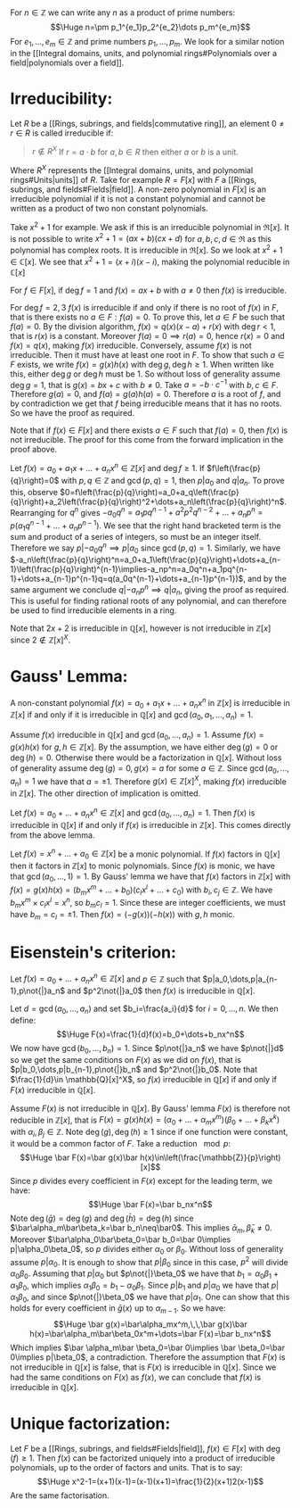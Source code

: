 
For $n\in \mathbb{Z}$ we can write any $n$ as a product of prime numbers:$$\Huge n=\pm p_1^{e_1}p_2^{e_2}\dots p_m^{e_m}$$For $e_1,\dots,e_m\in \mathbb{Z}$ and prime numbers $p_1,\dots,p_m$. We look for a similar notion in the [[Integral domains, units, and polynomial rings#Polynomials over a field|polynomials over a field]]. 

# Irreducibility:

Let $R$ be a [[Rings, subrings, and fields|commutative ring]], an element $0\neq r\in R$ is called irreducible if:
> $r\notin R^X$
> If $r=a\cdot b$ for $a,b\in R$ then either $a$ or $b$ is a unit.

Where $R^X$ represents the [[Integral domains, units, and polynomial rings#Units|units]] of $R$. Take for example $R=F[x]$ with $F$ a [[Rings, subrings, and fields#Fields|field]]. A non-zero polynomial in $F[x]$ is an irreducible polynomial if it is not a constant polynomial and cannot be written as a product of two non constant polynomials.

Take $x^2+1$ for example. We ask if this is an irreducible polynomial in $\Re[x]$. It is not possible to write $x^2+1=(ax+b)(cx+d)$ for $a,b,c,d\in\Re$ as this polynomial has complex roots. It is irreducible in $\Re[x]$. So we look at $x^2+1\in\mathbb{C}[x]$. We see that $x^2+1=(x+i)(x-i)$, making the polynomial reducible in $\mathbb{C}[x]$

For $f\in F[x]$, if $\deg f=1$ and $f(x)=ax+b$ with $a\neq0$ then $f(x)$ is irreducible. 

For $\deg f=2,3$ $f(x)$ is irreducible if and only if there is no root of $f(x)$ in $F$, that is there exists no $a\in F:f(a)=0$. To prove this, let $a\in F$ be such that $f(a)=0$. By the division algorithm, $f(x)=q(x)(x-a)+r(x)$ with $\deg r<1$, that is $r(x)$ is a constant. Moreover $f(a)=0\implies r(a)=0$, hence $r(x)=0$ and $f(x)=q(x)$, making $f(x)$ irreducible. Conversely, assume $f(x)$ is not irreducible. Then it must have at least one root in $F$. To show that such $a\in F$ exists, we write $f(x)=g(x)h(x)$ with $\deg g,\deg h\geq1$. When written like this, either $\deg g$ or $\deg h$ must be $1$. So without loss of generality assume $\deg g=1$, that is $g(x)=bx+c$ with $b\neq0$. Take $a=-b\cdot c^{-1}$ with $b,c\in F$. Therefore $g(a)=0$, and $f(a)=g(a)h(a)=0$. Therefore $a$ is a root of $f$, and by contradiction we get that $f$ being irreducible means that it has no roots. So we have the proof as required.

Note that if $f(x)\in F[x]$ and there exists $a\in F$ such that $f(a)=0$, then $f(x)$ is not irreducible. The proof for this come from the forward implication in the proof above.

Let $f(x)=a_0+a_1x+\dots+a_nx^n\in\mathbb{Z}[x]$ and $\deg f\geq1$. If $f\left(\frac{p}{q}\right)=0$ with $p,q\in\mathbb{Z}$ and $\gcd(p,q)=1$, then $p|a_0$ and $q|a_n$. To prove this, observe $0=f\left(\frac{p}{q}\right)=a_0+a_q\left(\frac{p}{q}\right)+a_2\left(\frac{p}{q}\right)^2+\dots+a_n\left(\frac{p}{q}\right)^n$. Rearranging for $q^n$ gives $-a_0q^n=a_1pq^{n-1}+a^2p^2q^{n-2}+\dots+a_np^n=p(a_1q^{n-1}+\dots+a_np^{n-1})$. We see that the right hand bracketed term is the sum and product of a series of integers, so must be an integer itself. Therefore we say $p|-a_0q^n\implies p|a_0$ since $\gcd(p,q)=1$. Similarly, we have $-a_n\left(\frac{p}{q}\right)^n=a_0+a_1\left(\frac{p}{q}\right)+\dots+a_{n-1}\left(\frac{p}{q}\right)^{n-1}\implies-a_np^n=a_0q^n+a_1pq^{n-1}+\dots+a_{n-1}p^{n-1}q=q(a_0q^{n-1}+\dots+a_{n-1}p^{n-1})$, and by the same argument we conclude $q|-a_np^n\implies q|a_n$, giving the proof as required. This is useful for finding rational roots of any polynomial, and can therefore be used to find irreducible elements in a ring.

Note that $2x+2$ is irreducible in $\mathbb{Q}[x]$, however is not irreducible in $\mathbb{Z}[x]$ since $2\notin\mathbb{Z}[x]^X$.

# Gauss' Lemma:

A non-constant polynomial $f(x)=a_0+a_1x+\dots+a_nx^n$ in $\mathbb{Z}[x]$ is irreducible in $\mathbb{Z}[x]$ if and only if it is irreducible in $\mathbb{Q}[x]$ and $\gcd(a_0,a_1,\dots,a_n)=1$.

Assume $f(x)$ irreducible in $\mathbb{Q}[x]$ and $\gcd(a_0,\dots,a_n)=1$. Assume $f(x)=g(x)h(x)$ for $g,h\in \mathbb{Z}[x]$. By the assumption, we have either $\deg(g)=0$ or $\deg(h)=0$. Otherwise there would be a factorization in $\mathbb{Q}[x]$. Without loss of generality assume $\deg(g)=0,g(x)=a$ for some $a\in \mathbb{Z}$. Since $\gcd(a_0,\dots,a_n)=1$ we have that $a=\pm1$. Therefore $g(x)\in \mathbb{Z}[x]^X$, making $f(x)$ irreducible in $\mathbb{Z}[x]$. The other direction of implication is omitted.

Let $f(x)=a_0+\dots+a_nx^n\in \mathbb{Z}[x]$ and $\gcd(a_0,\dots,a_n)=1$. Then $f(x)$ is irreducible in $\mathbb{Q}[x]$ if and only if $f(x)$ is irreducible in $\mathbb{Z}[x]$. This comes directly from the above lemma.

Let $f(x)=x^n+\dots+a_0\in \mathbb{Z}[x]$ be a monic polynomial. If $f(x)$ factors in $\mathbb{Q}[x]$ then it factors in $\mathbb{Z}[x]$ to monic polynomials. Since $f(x)$ is monic, we have that $\gcd(a_0,\dots,1)=1$. By Gauss' lemma we have that $f(x)$ factors in $\mathbb{Z}[x]$ with $f(x)=g(x)h(x)=(b_mx^m+\dots+b_0)(c_lx^l+\dots+c_0)$ with $b_i,c_j\in \mathbb{Z}$. We have $b_mx^m\times c_lx^l=x^n$, so $b_mc_l=1$. Since these are integer coefficients, we must have $b_m=c_l=\pm1$. Then $f(x)=(-g(x))(-h(x))$ with $g,h$ monic.

# Eisenstein's criterion:

Let $f(x)=a_0+\dots+a_nx^n\in \mathbb{Z}[x]$ and $p\in \mathbb{Z}$ such that $p|a_0,\dots,p|a_{n-1},p\not{|}a_n$ and $p^2\not{|}a_0$ then $f(x)$ is irreducible in $\mathbb{Q}[x]$.

Let $d=\gcd(a_0,\dots,a_n)$ and set $b_i=\frac{a_i}{d}$ for $i=0,\dots,n$. We then define:$$\Huge F(x)=\frac{1}{d}f(x)=b_0+\dots+b_nx^n$$We now have $\gcd(b_0,\dots,b_n)=1$. Since $p\not{|}a_n$ we have $p\not{|}d$ so we get the same conditions on $F(x)$ as we did on $f(x)$, that is $p|b_0,\dots,p|b_{n-1},p\not{|}b_n$ and $p^2\not{|}b_0$. Note that $\frac{1}{d}\in \mathbb{Q}[x]^X$, so $f(x)$ irreducible in $\mathbb{Q}[x]$ if and only if $F(x)$ irreducible in $\mathbb{Q}[x]$.

Assume $F(x)$ is not irreducible in $\mathbb{Q}[x]$. By Gauss' lemma $F(x)$ is therefore not reducible in $\mathbb{Z}[x]$, that is $F(x)=g(x)h(x)=(\alpha_0+\dots+\alpha_mx^m)(\beta_0+\dots+\beta_kx^k)$ with $\alpha_i,\beta_j\in \mathbb{Z}$. Note $\deg(g),\deg(h)\geq1$ since if one function were constant, it would be a common factor of $F$. Take a reduction $\mod p$:$$\Huge \bar F(x)=\bar g(x)\bar h(x)\in\left(\frac{\mathbb{Z}}{p}\right)[x]$$Since $p$ divides every coefficient in $F(x)$ except for the leading term, we have:$$\Huge \bar F(x)=\bar b_nx^n$$Note $\deg(\bar g)=\deg(g)$ and $\deg(\bar h)=\deg(h)$ since $\bar\alpha_m\bar\beta_k=\bar b_n\neq\bar0$. This implies  $\bar\alpha_m,\bar\beta_k\neq0$. Moreover $\bar\alpha_0\bar\beta_0=\bar b_0=\bar 0\implies p|\alpha_0\beta_0$, so $p$ divides either $\alpha_0$ or $\beta_0$. Without loss of generality assume $p|\alpha_0$. It is enough to show that $p|\beta_0$ since in this case, $p^2$ will divide $\alpha_0\beta_0$. Assuming that $p|\alpha_0$ but $p\not{|}\beta_0$ we have that $b_1=\alpha_0\beta_1+\alpha_1\beta_0$, which implies $\alpha_1\beta_0=b_1-\alpha_0\beta_1$. Since $p|b_1$ and $p|\alpha_0$ we have that $p|\alpha_1\beta_0$, and since $p\not{|}\beta_0$ we have that $p|\alpha_1$. One can show that this holds for every coefficient in $\bar g(x)$ up to $\alpha_{m-1}$. So we have:$$\Huge \bar g(x)=\bar\alpha_mx^m,\,\,\bar g(x)\bar h(x)=\bar\alpha_m\bar\beta_0x^m+\dots=\bar F(x)=\bar b_nx^n$$Which implies $\bar \alpha_m\bar \beta_0=\bar 0\implies \bar \beta_0=\bar 0\implies p|\beta_0$, a contradiction. Therefore the assumption that $F(x)$ is not irreducible in $\mathbb{Q}[x]$ is false, that is $F(x)$ is irreducible in $\mathbb{Q}[x]$. Since we had the same conditions on $F(x)$ as $f(x)$, we can conclude that $f(x)$ is irreducible in $\mathbb{Q}[x]$.

# Unique factorization:

Let $F$ be a [[Rings, subrings, and fields#Fields|field]], $f(x)\in F[x]$ with $\deg(f)\geq1$. Then $f(x)$ can be factorized uniquely into a product of irreducible polynomials, up to the order of factors and units. That is to say:$$\Huge x^2-1=(x+1)(x-1)=(x-1)(x+1)=\frac{1}{2}(x+1)2(x-1)$$Are the same factorisation.